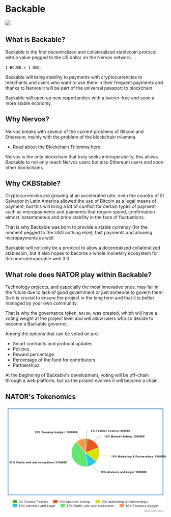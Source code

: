 # Backable

<p>
  <img src="https://img.shields.io/badge/license-MIT-blue.svg">
</p>


## What is Backable?
Backable is the first decentralized and collateralized stablecoin protocol with a value pegged to the US dollar on the Nervos network.

`1 BCUSD = 1 USD`.

Backable will bring stability to payments with cryptocurrencies to merchants and users who want to use them in their frequent payments and thanks to Nervos it will be part of the universal passport to blockchain.


Backable will open up new opportunities with a barrier-free and soon a more stable economy.

## Why Nervos?
Nervos breaks with several of the current problems of Bitcoin and Ethereum, mainly with the problem of the blockchain trilemma.

- Read about the Blockchain Trilemma [here](https://coinmarketcap.com/alexandria/glossary/blockchain-trilemma).

Nervos is the only blockchain that truly seeks interoperability, this allows Backable to not only reach Nervos users but also Ethereum users and soon other blockchains.

## Why CKBStable?

Cryptocurrencies are growing at an accelerated rate, even the country of El Salvador in Latin America allowed the use of Bitcoin as a legal means of payment, but this will bring a lot of conflict for certain types of payment such as micropayments and payments that require speed, confirmation almost instantaneous and price stability in the face of fluctuations.

That is why Backable was born to provide a stable currency (for the moment pegged to the USD nothing else), fast payments and allowing micropayments as well.

Backable will not only be a protocol to allow a decentralized collateralized stablecoin, but it also hopes to become a whole monetary ecosystem for the new interoperable web 3.0.

## What role does NATOR play within Backable?

Technology projects, and especially the most innovative ones, may fail in the future due to lack of good government or just someone to govern them. So it is crucial to ensure the project in the long term and that it is better managed by your own community.

That is why the governance token, `NATOR`, was created, which will have a voting weight at the project level and will allow users who so decide to become a Backable governor.

Among the options that can be voted on are:

- Smart contracts and protocol updates
- Policies
- Reward percentage
- Percentage of the fund for contributors
- Partnerships

At the beginning of Backable's development, voting will be off-chain through a web platform, but as the project evolves it will become a chain.

## NATOR's Tokenomics

![nator-tokenomics](./assets/meta-chart.png)
